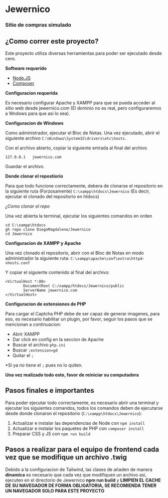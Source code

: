 # Jewernico 
### Sitio de compras simulado

## ¿Como correr este proyecto?

Este proyecto utiliza diversas herramientas para poder ser ejecutado desde cero.

**Software requerido**

- [Node.JS](https://nodejs.org/dist/v20.10.0/node-v20.10.0-x64.msi)
- [Composer](https://getcomposer.org/download/)

**Configuracion requerida**

Es necesario configurar Apache y XAMPP para que se pueda acceder al sitio web desde jewernico.com (El dominio no es real, pero configuraremos a Wndows para que asi lo sea).

**Configuracion de Windows**

Como administrador, ejecutar el Bloc de Notas. Una vez ejecutado, abrir el siguiente archivo `C:\Windows\System32\drivers\etc\hosts`.

Con el archivo abierto, copiar la siguiente entrada al final del archivo

```
127.0.0.1   jewernico.com
```

Guardar el archivo.

**Donde clonar el repostiorio**

Para que todo funcione correctamente, debera de clonarse el repositorio en la siguiente ruta (Forzosamente) `C:\xampp\htdocs\Jewernico` (Es decir, ejecutar el clonado del repositorio en htdocs)

*¿Como clonar el repo*

Una vez abierta la terminal, ejecutar los siguientes comandos en orden

```
cd C:\xampp\htdocs
gh repo clone DiegoMagdaleno/Jewernico
cd Jewernico
```

**Configuracion de XAMPP y Apache**

Una vez clonado el repositorio, abrir con el Bloc de Notas en modo administrador la siguiente ruta: `C:\xampp\apache\conf\extra\httpd-vhosts.conf`

Y copiar el siguiente contenido al final del archivo:

```
<VirtualHost *:80>
        DocumentRoot C:/xampp/htdocs/Jewernico/public
        ServerName jewernico.com
</VirtualHost>
```

**Configuracion de extensiones de PHP**

Para cargar el Captcha PHP debe de ser capaz de generar imagenes, para eso, es necesario habilitar un plugin, por favor, seguir los pasos que se mencionan a continuacion:

- Abrir XAMPP
- Dar click en config en la seccion de Apache
- Buscar el archivo `php.ini` 
- Buscar `;extension=gd`
- Quitar el `;`

*Si ya no tiene el `;` pues no lo quiten.

**Una vez realizado todo esto, favor de reiniciar su computadora**

## Pasos finales e importantes

Para poder ejecutar todo correctamente, es necesario abrir una terminal y ejecutar los siguientes comandos, todos los comandos deben de ejecutarse desde donde clonaron el repositorio (`C:\xampp\htdocs\Jewernico`):

1. Actualizar e instalar las dependencias de Node con `npm install`
2. Actualizar e instalar los paquetes de PHP con `composer install`
3. Preparar CSS y JS con `npm run build`

## Pasos a realizar para el equipo de frontend cada vez que se modifique un archivo .twig

Debido a la configuracion de Tailwind, las clases de añaden de manera **dinamica** es necesario que cada vez que modifiquen un archivo asi, ejecuten en el directorio de Jewernico **npm run build** y **LIMPIEN EL CACHE DE SU NAVEGADOR DE FORMA OBLIGATORIA, SE RECOMIENDA TENER UN NAVEGADOR SOLO PARA ESTE PROYECTO**

